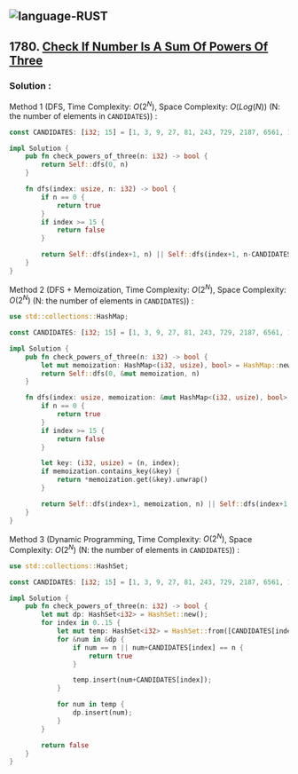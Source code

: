 ![language-RUST](https://img.shields.io/badge/RUST-8d4004?style=for-the-badge&logo=RUST)
---

## 1780. [Check If Number Is A Sum Of Powers Of Three](https://leetcode.com/problems/check-if-number-is-a-sum-of-powers-of-three)

### Solution :

Method 1 (DFS, Time Complexity: $O(2^N)$, Space Complexity: $O(Log(N))$ (N: the number of elements in `CANDIDATES`)) :
```rust
const CANDIDATES: [i32; 15] = [1, 3, 9, 27, 81, 243, 729, 2187, 6561, 19683, 59049, 177147, 531441, 1594323, 4782969];

impl Solution {
    pub fn check_powers_of_three(n: i32) -> bool {
        return Self::dfs(0, n)
    }

    fn dfs(index: usize, n: i32) -> bool {
        if n == 0 {
            return true
        }
        if index >= 15 {
            return false
        }

        return Self::dfs(index+1, n) || Self::dfs(index+1, n-CANDIDATES[index])
    }
}
```

Method 2 (DFS + Memoization, Time Complexity: $O(2^N)$, Space Complexity: $O(2^N)$ (N: the number of elements in `CANDIDATES`)) :
```rust
use std::collections::HashMap;

const CANDIDATES: [i32; 15] = [1, 3, 9, 27, 81, 243, 729, 2187, 6561, 19683, 59049, 177147, 531441, 1594323, 4782969];

impl Solution {
    pub fn check_powers_of_three(n: i32) -> bool {
        let mut memoization: HashMap<(i32, usize), bool> = HashMap::new();
        return Self::dfs(0, &mut memoization, n)
    }

    fn dfs(index: usize, memoization: &mut HashMap<(i32, usize), bool>, n: i32) -> bool {
        if n == 0 {
            return true
        }
        if index >= 15 {
            return false
        }

        let key: (i32, usize) = (n, index);
        if memoization.contains_key(&key) {
            return *memoization.get(&key).unwrap()
        }

        return Self::dfs(index+1, memoization, n) || Self::dfs(index+1, memoization, n-CANDIDATES[index])
    }
}
```

Method 3 (Dynamic Programming, Time Complexity: $O(2^N)$, Space Complexity: $O(2^N)$ (N: the number of elements in `CANDIDATES`)) :
```rust
use std::collections::HashSet;

const CANDIDATES: [i32; 15] = [1, 3, 9, 27, 81, 243, 729, 2187, 6561, 19683, 59049, 177147, 531441, 1594323, 4782969];

impl Solution {
    pub fn check_powers_of_three(n: i32) -> bool {
        let mut dp: HashSet<i32> = HashSet::new();
        for index in 0..15 {
            let mut temp: HashSet<i32> = HashSet::from([CANDIDATES[index]]);
            for &num in &dp {
                if num == n || num+CANDIDATES[index] == n {
                    return true
                }

                temp.insert(num+CANDIDATES[index]);
            }

            for num in temp {
                dp.insert(num);
            }
        }

        return false
    }
}
```
